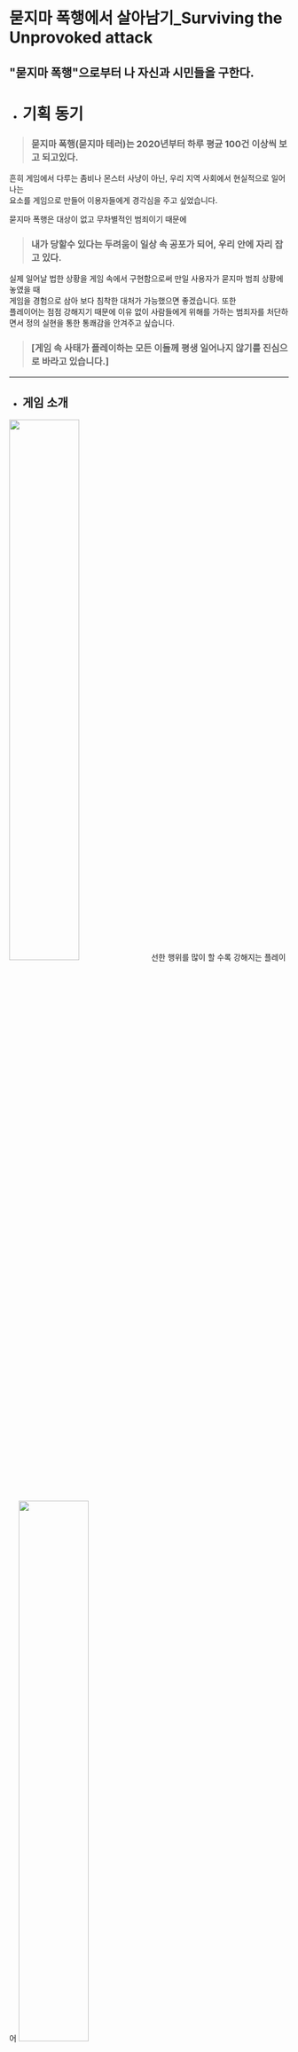 # 묻지마 폭행에서 살아남기_Surviving the Unprovoked attack
## "묻지마 폭행"으로부터 나 자신과 시민들을 구한다.
+ # 기획 동기
> ### 묻지마 폭행(묻지마 테러)는 2020년부터 하루 평균 100건 이상씩 보고 되고있다.

흔히 게임에서 다루는 좀비나 몬스터 사냥이 아닌, 우리 지역 사회에서 현실적으로 일어나는   
요소를 게임으로 만들어 이용자들에게 경각심을 주고 싶었습니다. 

묻지마 폭행은 대상이 없고 무차별적인 범죄이기 때문에 
> ### 내가 당할수 있다는 두려움이 일상 속 공포가 되어, 우리 안에 자리 잡고 있다.

실제 일어날 법한 상황을 게임 속에서 구현함으로써 만일 사용자가 묻지마 범죄 상황에 놓였을 때  
게임을 경험으로 삼아 보다 침착한 대처가 가능했으면 좋겠습니다. 또한  
플레이어는 점점 강해지기 때문에 이유 없이 사람들에게 위해를 가하는 범죄자를 처단하면서
정의 실현을 통한 통쾌감을 안겨주고 싶습니다.

> ### [게임 속 사태가 플레이하는 모든 이들께 평생 일어나지 않기를 진심으로 바라고 있습니다.]
---  
+ ## 게임 소개
<img width="50%" src="https://github.com/assets/90640499/9a8ca09f-2c40-44a6-adeb-08538a5dab77"/>  
선한 행위를 많이 할 수록 강해지는 플레이어
<img width="50%" src="https://github.com/assets/90640499/c932cea0-d7b7-4eeb-af6d-a43f0d61cd38"/>  

+ ## 플랫폼  
<img width="50%" src="https://github.com/assets/90640499/7a8fe326-2bcd-4968-8e05-f578f14142dc"/>
  
+ ## 게임 방법
[조작법 & 스킬 & 아이템 ⌨](https://github.com/RuDaz7/Surviving_the_Unprovoked_attack/issues/2)  
[승리 조건👊](https://github.com/RuDaz7/Surviving_the_Unprovoked_attack/issues/1)  
